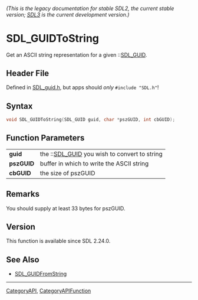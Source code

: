 ###### (This is the legacy documentation for stable SDL2, the current stable version; [SDL3](https://wiki.libsdl.org/SDL3/) is the current development version.)
# SDL_GUIDToString

Get an ASCII string representation for a given ::[SDL_GUID](SDL_GUID).

## Header File

Defined in [SDL_guid.h](https://github.com/libsdl-org/SDL/blob/SDL2/include/SDL_guid.h), but apps should _only_ `#include "SDL.h"`!

## Syntax

```c
void SDL_GUIDToString(SDL_GUID guid, char *pszGUID, int cbGUID);

```

## Function Parameters

|                 |                                                          |
| --------------- | -------------------------------------------------------- |
| **guid**        | the ::[SDL_GUID](SDL_GUID) you wish to convert to string |
| **pszGUID**     | buffer in which to write the ASCII string                |
| **cbGUID**      | the size of pszGUID                                      |

## Remarks

You should supply at least 33 bytes for pszGUID.

## Version

This function is available since SDL 2.24.0.

## See Also

* [SDL_GUIDFromString](SDL_GUIDFromString)

----
[CategoryAPI](CategoryAPI), [CategoryAPIFunction](CategoryAPIFunction)

